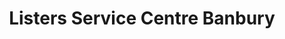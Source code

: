 ---
title: "Listers Service Centre Banbury"
url: /banbury/listers-service-centre-banbury/
shop: Autowerkstatt
---